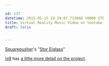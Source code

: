 ```yaml
---

id: 137
datetime: 2015-05-15 19:39:07.713048 +0000 UTC
title: Virtual Reality Music Video on Youtube
draft: false


---
```


[Squarepusher](https://en.wikipedia.org/wiki/Squarepusher)'s "[Stor Eiglass](https://www.youtube.com/watch?v=6Olt-ZtV_CE)"

[io9](http://io9.com) has [a little more detail on the project](http://io9.com/squarepushers-trippy-new-vr-video-puts-you-in-control-o-1704430410).
